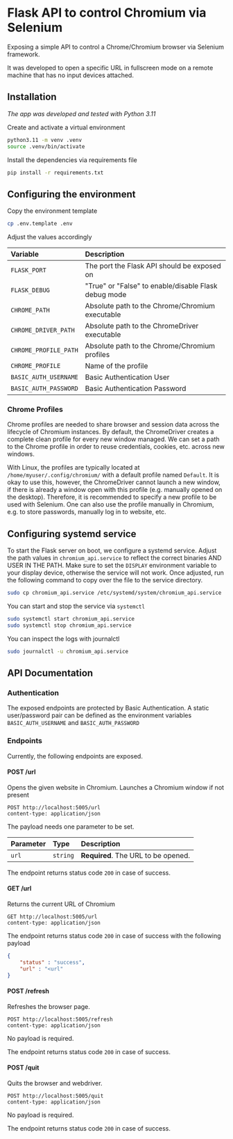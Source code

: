 # Flask API to control Chromium via Selenium

Exposing a simple API to control a Chrome/Chromium browser via Selenium framework.

It was developed to open a specific URL in fullscreen mode on a remote machine that has no input devices attached.

## Installation

_The app was developed and tested with Python 3.11_

Create and activate a virtual environment
```bash
python3.11 -m venv .venv
source .venv/bin/activate
```

Install the dependencies via requirements file
```bash
pip install -r requirements.txt
```

## Configuring the environment

Copy the environment template
```bash
cp .env.template .env
```

Adjust the values accordingly

| Variable              | Description                                          |
| :-------------------- | :--------------------------------------------------- |
| `FLASK_PORT`          | The port the Flask API should be exposed on          |
| `FLASK_DEBUG`         | "True" or "False" to enable/disable Flask debug mode |
| `CHROME_PATH`         | Absolute path to the Chrome/Chromium executable      |
| `CHROME_DRIVER_PATH`  | Absolute path to the ChromeDriver executable         |
| `CHROME_PROFILE_PATH` | Absolute path to the Chrome/Chromium profiles        |
| `CHROME_PROFILE`      | Name of the profile                                  |
| `BASIC_AUTH_USERNAME` | Basic Authentication User                            |
| `BASIC_AUTH_PASSWORD` | Basic Authentication Password                        |

### Chrome Profiles

Chrome profiles are needed to share browser and session data across the lifecycle of Chromium instances.
By default, the ChromeDriver creates a complete clean profile for every new window managed.
We can set a path to the Chrome profile in order to reuse credentials, cookies, etc. across new windows.

With Linux, the profiles are typically located at `/home/myuser/.config/chromium/` with a default profile named `Default`.
It is okay to use this, however, the ChromeDriver cannot launch a new window, if there is already a window open with this profile (e.g. manually opened on the desktop).
Therefore, it is recommended to specify a new profile to be used with Selenium.
One can also use the profile manually in Chromium, e.g. to store passwords, manually log in to website, etc.

## Configuring systemd service
To start the Flask server on boot, we configure a systemd service.
Adjust the path values in `chromium_api.service` to reflect the correct binaries AND USER IN THE PATH.
Make sure to set the `DISPLAY` environment variable to your display device, otherwise the service will not work.
Once adjusted, run the following command to copy over the file to the service directory.

```bash
sudo cp chromium_api.service /etc/systemd/system/chromium_api.service
```

You can start and stop the service via `systemctl`

```bash
sudo systemctl start chromium_api.service
sudo systemctl stop chromium_api.service
```

You can inspect the logs with journalctl
```bash
sudo journalctl -u chromium_api.service
```

## API Documentation

### Authentication

The exposed endpoints are protected by Basic Authentication.
A static user/password pair can be defined as the environment variables `BASIC_AUTH_USERNAME` and `BASIC_AUTH_PASSWORD`

### Endpoints

Currently, the following endpoints are exposed.

#### POST /url

Opens the given website in Chromium.
Launches a Chromium window if not present

```http
POST http://localhost:5005/url
content-type: application/json
```

The payload needs one parameter to be set.

| Parameter | Type     | Description                         |
| :-------- | :------- | :---------------------------------- |
| `url`     | `string` | **Required**. The URL to be opened. |

The endpoint returns status code `200` in case of success.

#### GET /url

Returns the current URL of Chromium

```http
GET http://localhost:5005/url
content-type: application/json
```

The endpoint returns status code `200` in case of success with the following payload

```json
{
    "status" : "success",
    "url" : "<url"
}
```

#### POST /refresh
Refreshes the browser page.

```http
POST http://localhost:5005/refresh
content-type: application/json
```

No payload is required.

The endpoint returns status code `200` in case of success.

#### POST /quit
Quits the browser and webdriver.

```http
POST http://localhost:5005/quit
content-type: application/json
```

No payload is required.

The endpoint returns status code `200` in case of success.
